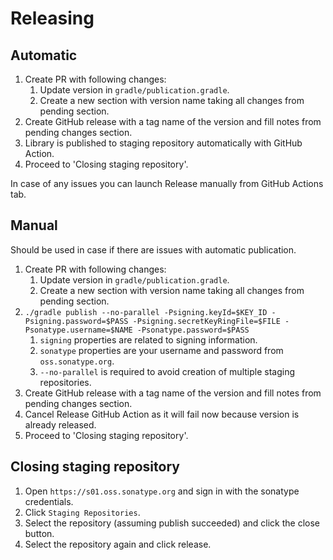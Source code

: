 # Releasing

## Automatic

1. Create PR with following changes:
    1. Update version in `gradle/publication.gradle`.
    2. Create a new section with version name taking all changes from pending section.
2. Create GitHub release with a tag name of the version and fill notes from pending changes section.
3. Library is published to staging repository automatically with GitHub Action.
4. Proceed to 'Closing staging repository'.

In case of any issues you can launch Release manually from GitHub Actions tab.

## Manual

Should be used in case if there are issues with automatic publication.

1. Create PR with following changes:
    1. Update version in `gradle/publication.gradle`.
    2. Create a new section with version name taking all changes from pending section.
2. `./gradle publish --no-parallel -Psigning.keyId=$KEY_ID -Psigning.password=$PASS -Psigning.secretKeyRingFile=$FILE -Psonatype.username=$NAME -Psonatype.password=$PASS`
    1. `signing` properties are related to signing information.
    2. `sonatype` properties are your username and password from `oss.sonatype.org`.
    3. `--no-parallel` is required to avoid creation of multiple staging repositories.
3. Create GitHub release with a tag name of the version and fill notes from pending changes section.
4. Cancel Release GitHub Action as it will fail now because version is already released.
5. Proceed to 'Closing staging repository'.

## Closing staging repository

1. Open `https://s01.oss.sonatype.org` and sign in with the sonatype credentials.
2. Click `Staging Repositories`.
3. Select the repository (assuming publish succeeded) and click the close button.
4. Select the repository again and click release.
